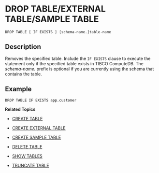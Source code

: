 # DROP TABLE/EXTERNAL TABLE/SAMPLE TABLE

```pre
DROP TABLE [ IF EXISTS ] [schema-name.]table-name
```

## Description

Removes the specified table. Include the `IF EXISTS` clause to execute the statement only if the specified table exists in TIBCO ComputeDB. The *schema-name.* prefix is optional if you are currently using the schema that contains the table.

## Example

```pre
DROP TABLE IF EXISTS app.customer
```

**Related Topics**</br>

* [CREATE TABLE](create-table.md)

* [CREATE EXTERNAL TABLE](create-external-table.md)

* [CREATE SAMPLE TABLE](create-sample-table.md)

* [DELETE TABLE](delete.md)

* [SHOW TABLES](../interactive_commands/show.md#tables)

* [TRUNCATE TABLE](truncate-table.md)
